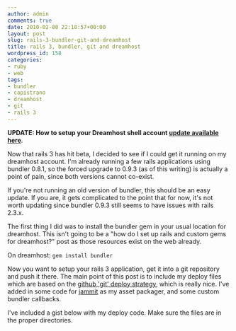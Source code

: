```yaml
---
author: admin
comments: true
date: 2010-02-08 22:18:57+00:00
layout: post
slug: rails-3-bundler-git-and-dreamhost
title: rails 3, bundler, git and dreamhost
wordpress_id: 158
categories:
- ruby
- web
tags:
- bundler
- capistrano
- dreamhost
- git
- rails 3
---
```


**UPDATE: How to setup your Dreamhost shell account [update available here](http://blog.joeygeiger.com/2010/05/17/i-beat-dreamhost-how-to-really-get-rails-3-bundler-and-dreamhost-working/)**.

Now that rails 3 has hit beta, I decided to see if I could get it running on my dreamhost account. I'm already running a few rails applications using bundler 0.8.1, so the forced upgrade to 0.9.3 (as of this writing) is actually a point of pain, since both versions cannot co-exist.

If you're not running an old version of bundler, this should be an easy update. If you are, it gets complicated to the point that for now, it's not worth updating since bundler 0.9.3 still seems to have issues with rails 2.3.x.

The first thing I did was to install the bundler gem in your usual location for dreamhost. This isn't going to be a "how do I set up rails and custom gems for dreamhost?" post as those resources exist on the web already.

On dreamhost:
`gem install bundler`

Now you want to setup your rails 3 application, get it into a git repository and push it there. The main point of this post is to include my deploy files which are based on the [github 'git' deploy strategy](http://github.com/blog/470-deployment-script-spring-cleaning), which is really nice. I've added in some code for [jammit](http://documentcloud.github.com/jammit/) as my asset packager, and some custom bundler callbacks.

I've included a gist below with my deploy code. Make sure the files are in the proper directories.


